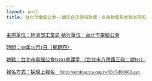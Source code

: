 ```yaml
---
layout: post
title: 台北市電腦公會--讓您合法使用軟體‧自由軟體幫老闆省荷包
---
```

<a href="http://seminar.tca.org.tw/D15d00663.asp"><!-- 		@page { size: 21cm 29.7cm; margin: 2cm } 		P { margin-bottom: 0.21cm } 	--></a><p style="margin-bottom: 0cm"><a href="http://seminar.tca.org.tw/D15d00663.asp"><font size="2">主辦單位：經濟部工業局<span> </span>執行單位：台北市電腦公會</font></a></p>
<!--more-->
<p style="margin-bottom: 0cm"><a href="http://seminar.tca.org.tw/D15d00663.asp"><font size="2">時間：</font><font face="Times New Roman, serif"><font size="2"><font face="Century Gothic"><span>98</span></font></font></font><font size="2">年</font><font face="Times New Roman, serif"><font size="2"><font color="#000000"><font face="Century Gothic"><span>10</span></font></font></font></font><font size="2"><font color="#000000">月</font></font><font face="Times New Roman, serif"><font size="2"><font color="#000000"><font face="Century Gothic"><span>1</span></font></font></font></font><font size="2"><font color="#000000">日（星期四）</font> </font></a></p><p style="margin-bottom: 0cm"><a href="http://seminar.tca.org.tw/D15d00663.asp"><font size="2">地點：台北市電腦公會</font><font face="Times New Roman, serif"><font size="2"><font face="Century Gothic"><span>B101</span></font></font></font><font size="2">會議室 （台北市八德路三段二號</font><font face="Times New Roman, serif"><font size="2"><font face="Century Gothic"><span>B1</span></font></font></font><font size="2">）</font></a></p><p style="margin-bottom: 0cm"><a href="http://seminar.tca.org.tw/D15d00663.asp"><font size="2">報名方式：採<span class="button">線上報名</span>&nbsp;&nbsp;&nbsp; </font></a><font face="Times New Roman, serif"><font size="2"><a href="http://seminar.tca.org.tw/D15d00663.asp" target="_blank">http://seminar.tca.org.tw/D15d00663.asp</a></font></font></p>